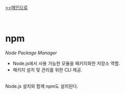 [<<메인으로](https://github.com/AtomicLiquors/Javascript_Wiki_Chb)

&nbsp;  

# npm
*Node Package Manager*  
- Node.js에서 사용 가능한 모듈을 패키지화한 저장소 역할.
- 패키지 설치 및 관리를 위한 CLI 제공.  

&nbsp;  
Node.js 설치와 함께 npm도 설치된다.